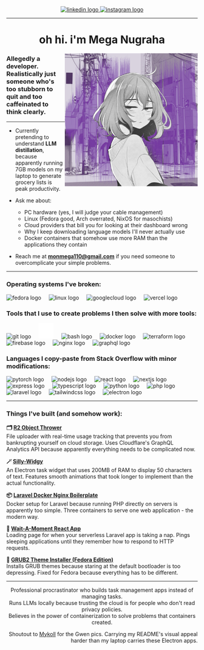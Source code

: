 <div align="center">
  <a href="https://linkedin.com/in/muhammad-mega-nugraha-5a6193253">
    <img src="https://img.shields.io/static/v1?message=LinkedIn&logo=linkedin&label=&color=0077B5&logoColor=white&labelColor=&style=for-the-badge" height="25" alt="linkedin logo"  />
  </a>
  <a href="https://www.instagram.com/x1nx3r">
    <img src="https://img.shields.io/static/v1?message=Instagram&logo=instagram&label=&color=E4405F&logoColor=white&labelColor=&style=for-the-badge" height="25" alt="instagram logo"  />
  </a>
</div>

---

<h1 align="center">oh hi. i'm Mega Nugraha</h1>

<img align="right" height="350" src="assets/thumb.jpg" />

<h3 align="left">Allegedly a developer. Realistically just someone who's too stubborn to quit and too caffeinated to think clearly.</h3>

---

- Currently pretending to understand **LLM distillation**, because apparently running 7GB models on my laptop to generate grocery lists is peak productivity.

- Ask me about:  
  - PC hardware (yes, I will judge your cable management)  
  - Linux (Fedora good, Arch overrated, NixOS for masochists)  
  - Cloud providers that bill you for looking at their dashboard wrong  
  - Why I keep downloading language models I'll never actually use  
  - Docker containers that somehow use more RAM than the applications they contain

- Reach me at **monmega110@gmail.com** if you need someone to overcomplicate your simple problems.

---

<h3 align="left">Operating systems I've broken:</h3>

<div align="left">
  <img src="https://cdn.jsdelivr.net/gh/devicons/devicon/icons/fedora/fedora-original.svg" height="40" alt="fedora logo" />
  <img width="12" />
  <img src="https://cdn.jsdelivr.net/gh/devicons/devicon/icons/linux/linux-original.svg" height="40" alt="linux logo" />
  <img width="12" />
  <img src="https://cdn.jsdelivr.net/gh/devicons/devicon/icons/googlecloud/googlecloud-original.svg" height="40" alt="googlecloud logo" />
  <img width="12" />
  <img src="https://cdn.jsdelivr.net/gh/devicons/devicon/icons/vercel/vercel-original.svg" height="40" alt="vercel logo" />
</div>

<h3 align="left">Tools that I use to create problems I then solve with more tools:</h3>

<div align="left">
  <img src="https://cdn.jsdelivr.net/gh/devicons/devicon/icons/git/git-original.svg" height="40" alt="git logo" />
  <img width="12" />
  <img src="https://raw.githubusercontent.com/zed-industries/zed/main/assets/icons/logo_96.svg" height="40" alt="zed editor logo" />
  <img width="12" />
  <img src="https://cdn.jsdelivr.net/gh/devicons/devicon/icons/bash/bash-original.svg" height="40" alt="bash logo" />
  <img width="12" />
  <img src="https://cdn.jsdelivr.net/gh/devicons/devicon/icons/docker/docker-original.svg" height="40" alt="docker logo" />
  <img width="12" />
  <img src="https://cdn.jsdelivr.net/gh/devicons/devicon/icons/terraform/terraform-original.svg" height="40" alt="terraform logo" />
  <img width="12" />
  <img src="https://cdn.jsdelivr.net/gh/devicons/devicon/icons/firebase/firebase-plain.svg" height="40" alt="firebase logo" />
  <img width="12" />
  <img src="https://cdn.jsdelivr.net/gh/devicons/devicon/icons/nginx/nginx-original.svg" height="40" alt="nginx logo" />
  <img width="12" />
  <img src="https://cdn.jsdelivr.net/gh/devicons/devicon/icons/graphql/graphql-plain.svg" height="40" alt="graphql logo" />
</div>

<h3 align="left">Languages I copy-paste from Stack Overflow with minor modifications:</h3>

<div align="left">
  <img src="https://cdn.jsdelivr.net/gh/devicons/devicon/icons/pytorch/pytorch-original.svg" height="40" alt="pytorch logo" />
  <img width="12" />
  <img src="https://cdn.jsdelivr.net/gh/devicons/devicon/icons/nodejs/nodejs-original.svg" height="40" alt="nodejs logo" />
  <img width="12" />
  <img src="https://cdn.jsdelivr.net/gh/devicons/devicon/icons/react/react-original.svg" height="40" alt="react logo" />
  <img width="12" />
  <img src="https://cdn.jsdelivr.net/gh/devicons/devicon/icons/nextjs/nextjs-original.svg" height="40" alt="nextjs logo" />
  <img width="12" />
  <img src="https://cdn.jsdelivr.net/gh/devicons/devicon/icons/express/express-original.svg" height="40" alt="express logo" />
  <img width="12" />
  <img src="https://cdn.jsdelivr.net/gh/devicons/devicon/icons/typescript/typescript-original.svg" height="40" alt="typescript logo" />
  <img width="12" />
  <img src="https://cdn.jsdelivr.net/gh/devicons/devicon/icons/python/python-original.svg" height="40" alt="python logo" />
  <img width="12" />
  <img src="https://cdn.jsdelivr.net/gh/devicons/devicon/icons/php/php-original.svg" height="40" alt="php logo" />
  <img width="12" />
  <img src="https://cdn.jsdelivr.net/gh/devicons/devicon/icons/laravel/laravel-original.svg" height="40" alt="laravel logo" />
  <img width="12" />
  <img src="https://cdn.jsdelivr.net/gh/devicons/devicon/icons/tailwindcss/tailwindcss-original.svg" height="40" alt="tailwindcss logo" />
  <img width="12" />
  <img src="https://cdn.jsdelivr.net/gh/devicons/devicon/icons/electron/electron-original.svg" height="40" alt="electron logo" />
</div>

---

<h3 align="left">Things I've built (and somehow work):</h3>

**🗂️ [R2 Object Thrower](https://github.com/x1nx3r/r2-object-thrower)**  
File uploader with real-time usage tracking that prevents you from bankrupting yourself on cloud storage. Uses Cloudflare's GraphQL Analytics API because apparently everything needs to be complicated now.

**🪄 [Silly-Widgy](https://github.com/x1nx3r/silly-widgy)**  
An Electron task widget that uses 200MB of RAM to display 50 characters of text. Features smooth animations that took longer to implement than the actual functionality.

**📦 [Laravel Docker Nginx Boilerplate](https://github.com/x1nx3r/laravel-docker-nginx-boilerplate)**  
Docker setup for Laravel because running PHP directly on servers is apparently too simple. Three containers to serve one web application - the modern way.

**🔄 [Wait-A-Moment React App](https://github.com/x1nx3r/wait-a-moment)**  
Loading page for when your serverless Laravel app is taking a nap. Pings sleeping applications until they remember how to respond to HTTP requests.

**🎨 [GRUB2 Theme Installer (Fedora Edition)](https://github.com/x1nx3r/grub2-theme-installer-fedora)**  
Installs GRUB themes because staring at the default bootloader is too depressing. Fixed for Fedora because everything has to be different.

---

<p align="center">
  Professional procrastinator who builds task management apps instead of managing tasks.<br>
  Runs LLMs locally because trusting the cloud is for people who don't read privacy policies.<br>
  Believes in the power of containerization to solve problems that containers created.
</p>

<p align="right">
  Shoutout to <a href="https://www.youtube.com/@Mykoll-">Mykoll</a> for the Gwen pics. Carrying my README's visual appeal harder than my laptop carries these Electron apps.
</p>
